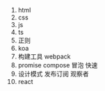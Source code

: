 1. html
2. css
3. js
4. ts
5. 正则
6. koa
7. 构建工具 webpack
8. promise compose 冒泡 快速
9. 设计模式 发布订阅 观察者
10. react